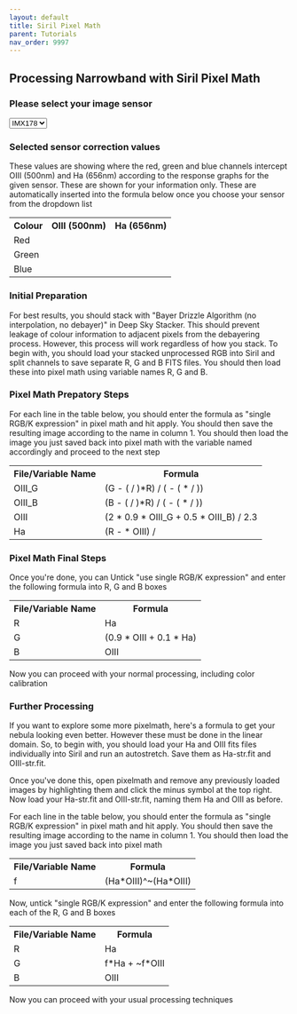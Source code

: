 ```yaml
---
layout: default
title: Siril Pixel Math
parent: Tutorials
nav_order: 9997
---
```

## Processing Narrowband with Siril Pixel Math

  <h3>Please select your image sensor</h3>
  <select id="jsonSelect">
    <option value="imx178.json" selected>IMX178</option>
    <option value="imx071.json">IMX071</option>
    <option value="imx290.json">IMX290</option>
    <option value="imx294.json">IMX294</option>
    <option value="imx464.json">IMX464</option>
    <option value="imx477.json">IMX477</option>
    <option value="imx533.json">IMX533</option>
    <option value="imx585.json">IMX585</option>
    <option value="imx662.json">IMX662</option>
  </select>

<p id="templateOutput">
<h3>Selected sensor correction values</h3>
These values are showing where the red, green and blue channels intercept OIII (500nm) and Ha (656nm) according to the response graphs for the given sensor. These are shown for your information only. These are automatically inserted into the formula below once you choose your sensor from the dropdown list
<table>
<tr><th>Colour</th><th>OIII (500nm)</th><th>Ha (656nm)</th></tr>
<tr><td>Red</td><td><span data-key="red.oiii"/></td><td><span data-key="red.ha"/></td></tr>
<tr><td>Green</td><td><span data-key="green.oiii"/></td><td><span data-key="green.ha"/></td></tr>
<tr><td>Blue</td><td><span data-key="blue.oiii"/></td><td><span data-key="blue.ha"/></td></tr>
</table>
<h3>Initial Preparation</h3>
For best results, you should stack with "Bayer Drizzle Algorithm (no interpolation, no debayer)" in Deep Sky Stacker. This should prevent leakage of colour information to adjacent pixels from the debayering process. However, this process will work regardless of how you stack. To begin with, you should load your stacked unprocessed RGB into Siril and split channels to save separate R, G and B FITS files. You should then load these into pixel math using variable names R, G and B. 

<h3>Pixel Math Prepatory Steps</h3>
For each line in the table below, you should enter the formula as "single RGB/K expression" in pixel math and hit apply. You should then save the resulting image according to the name in column 1. You should then load the image you just saved back into pixel math with the variable named accordingly and proceed to the next step
<table>
<tr><th>File/Variable Name</th><th>Formula</th></tr>
<tr><td>OIII_G</td><td>(G - (<span data-key="green.ha"/> / <span data-key="red.ha"/>)*R) / (<span data-key="green.oiii"/> - (<span data-key="green.ha"/> * <span data-key="red.oiii"/> / <span data-key="red.ha"/>))</td></tr>
<tr><td>OIII_B</td><td>(B - (<span data-key="blue.ha"/> / <span data-key="red.ha"/>)*R) / (<span data-key="blue.oiii"/> - (<span data-key="blue.ha"/> * <span data-key="red.oiii"/> / <span data-key="red.ha"/>))</td></tr>
<tr><td>OIII</td><td>(2 * 0.9 * OIII_G + 0.5 * OIII_B) / 2.3</td></tr>
<tr><td>Ha</td><td>(R - <span data-key="red.oiii"/> * OIII) / <span data-key="red.ha"/></td></tr>
</table>

<h3>Pixel Math Final Steps</h3>
Once you're done, you can Untick "use single RGB/K expression" and enter the following formula into  R, G and B boxes
<table>
<tr><th>File/Variable Name</th><th>Formula</th></tr>
<tr><td>R</td><td>Ha</td></tr>
<tr><td>G</td><td>(0.9 * OIII + 0.1 * Ha)</td></tr>
<tr><td>B</td><td>OIII</td></tr>
</table>
Now you can proceed with your normal processing, including color calibration

<h3>Further Processing</h3>
<p>If you want to explore some more pixelmath, here's a formula to get your nebula looking even better. However these must be done in the linear domain. So, to begin with, you should load your Ha and OIII fits files individually into Siril and run an autostretch. Save them as Ha-str.fit and OIII-str.fit.</p>

<p>Once you've done this, open pixelmath and remove any previously loaded images by highlighting them and click the minus symbol at the top right. Now load your Ha-str.fit and OIII-str.fit, naming them Ha and OIII as before.</p>

<p>For each line in the table below, you should enter the formula as "single RGB/K expression" in pixel math and hit apply. You should then save the resulting image according to the name in column 1. You should then load the image you just saved back into pixel math</p>

<table>
<tr><th>File/Variable Name</th><th>Formula</th></tr>
<tr><td>f</td><td>(Ha*OIII)^~(Ha*OIII)</td></tr>
</table>

Now, untick "single RGB/K expression" and enter the following formula into each of the R, G and B boxes

<table>
<tr><th>File/Variable Name</th><th>Formula</th></tr>
<tr><td>R</td><td>Ha</td></tr>
<tr><td>G</td><td>f*Ha + ~f*OIII</td></tr>
<tr><td>B</td><td>OIII</td></tr>
</table>

Now you can proceed with your usual processing techniques

</p>

<script type="text/javascript" src="/assets/js/pixelmath.js?{{site.time | date: '%s'}}"></script>
